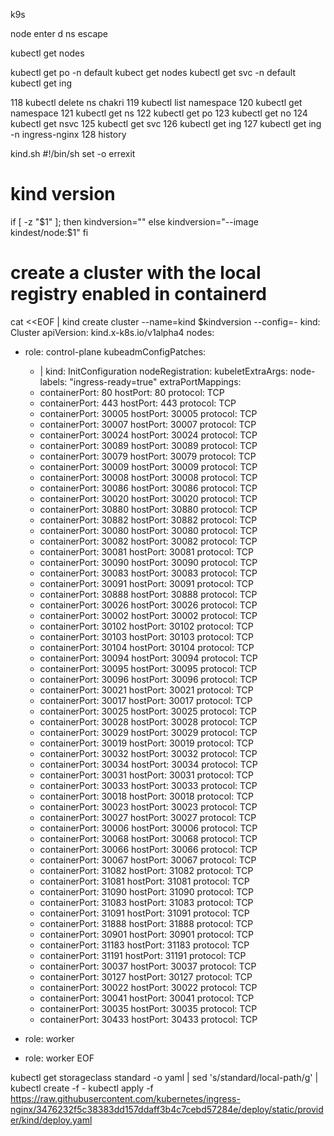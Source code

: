 k9s

node
enter
d
ns
escape

kubectl get nodes

kubectl get po -n default
kubect get nodes
kubectl get svc -n default
kubectl get ing

 118  kubectl delete ns chakri
  119  kubectl list namespace
  120  kubectl get namespace
  121  kubectl get ns
  122  kubectl get po
  123  kubectl get no
  124  kubectl get nsvc
  125  kubectl get svc
  126  kubectl get ing
  127  kubectl get ing -n ingress-nginx
  128  history


  kind.sh
  #!/bin/sh
set -o errexit

# kind version
if [ -z "$1" ]; then
  kindversion=""
else
  kindversion="--image kindest/node:$1"
fi

# create a cluster with the local registry enabled in containerd
cat <<EOF | kind create cluster --name=kind $kindversion --config=-
kind: Cluster
apiVersion: kind.x-k8s.io/v1alpha4
nodes:
- role: control-plane
  kubeadmConfigPatches:
  - |
    kind: InitConfiguration
    nodeRegistration:
      kubeletExtraArgs:
        node-labels: "ingress-ready=true"
  extraPortMappings:
  - containerPort: 80
    hostPort: 80
    protocol: TCP
  - containerPort: 443
    hostPort: 443
    protocol: TCP
  - containerPort: 30005
    hostPort: 30005
    protocol: TCP
  - containerPort: 30007
    hostPort: 30007
    protocol: TCP
  - containerPort: 30024
    hostPort: 30024
    protocol: TCP
  - containerPort: 30089
    hostPort: 30089
    protocol: TCP
  - containerPort: 30079
    hostPort: 30079
    protocol: TCP
  - containerPort: 30009
    hostPort: 30009
    protocol: TCP
  - containerPort: 30008
    hostPort: 30008
    protocol: TCP
  - containerPort: 30086
    hostPort: 30086
    protocol: TCP
  - containerPort: 30020
    hostPort: 30020
    protocol: TCP
  - containerPort: 30880
    hostPort: 30880
    protocol: TCP
  - containerPort: 30882
    hostPort: 30882
    protocol: TCP
  - containerPort: 30080
    hostPort: 30080
    protocol: TCP
  - containerPort: 30082
    hostPort: 30082
    protocol: TCP
  - containerPort: 30081
    hostPort: 30081
    protocol: TCP
  - containerPort: 30090
    hostPort: 30090
    protocol: TCP
  - containerPort: 30083
    hostPort: 30083
    protocol: TCP
  - containerPort: 30091
    hostPort: 30091
    protocol: TCP
  - containerPort: 30888
    hostPort: 30888
    protocol: TCP
  - containerPort: 30026
    hostPort: 30026
    protocol: TCP
  - containerPort: 30002
    hostPort: 30002
    protocol: TCP
  - containerPort: 30102
    hostPort: 30102
    protocol: TCP
  - containerPort: 30103
    hostPort: 30103
    protocol: TCP
  - containerPort: 30104
    hostPort: 30104
    protocol: TCP
  - containerPort: 30094
    hostPort: 30094
    protocol: TCP
  - containerPort: 30095
    hostPort: 30095
    protocol: TCP
  - containerPort: 30096
    hostPort: 30096
    protocol: TCP
  - containerPort: 30021
    hostPort: 30021
    protocol: TCP
  - containerPort: 30017
    hostPort: 30017
    protocol: TCP
  - containerPort: 30025
    hostPort: 30025
    protocol: TCP
  - containerPort: 30028
    hostPort: 30028
    protocol: TCP
  - containerPort: 30029
    hostPort: 30029
    protocol: TCP
  - containerPort: 30019
    hostPort: 30019
    protocol: TCP
  - containerPort: 30032
    hostPort: 30032
    protocol: TCP
  - containerPort: 30034
    hostPort: 30034
    protocol: TCP
  - containerPort: 30031
    hostPort: 30031
    protocol: TCP
  - containerPort: 30033
    hostPort: 30033
    protocol: TCP
  - containerPort: 30018
    hostPort: 30018
    protocol: TCP
  - containerPort: 30023
    hostPort: 30023
    protocol: TCP
  - containerPort: 30027
    hostPort: 30027
    protocol: TCP
  - containerPort: 30006
    hostPort: 30006
    protocol: TCP
  - containerPort: 30068
    hostPort: 30068
    protocol: TCP
  - containerPort: 30066
    hostPort: 30066
    protocol: TCP
  - containerPort: 30067
    hostPort: 30067
    protocol: TCP
  - containerPort: 31082
    hostPort: 31082
    protocol: TCP
  - containerPort: 31081
    hostPort: 31081
    protocol: TCP
  - containerPort: 31090
    hostPort: 31090
    protocol: TCP
  - containerPort: 31083
    hostPort: 31083
    protocol: TCP
  - containerPort: 31091
    hostPort: 31091
    protocol: TCP
  - containerPort: 31888
    hostPort: 31888
    protocol: TCP
  - containerPort: 30901
    hostPort: 30901
    protocol: TCP
  - containerPort: 31183
    hostPort: 31183
    protocol: TCP
  - containerPort: 31191
    hostPort: 31191
    protocol: TCP
  - containerPort: 30037
    hostPort: 30037
    protocol: TCP
  - containerPort: 30127
    hostPort: 30127
    protocol: TCP
  - containerPort: 30022
    hostPort: 30022
    protocol: TCP
  - containerPort: 30041
    hostPort: 30041
    protocol: TCP
  - containerPort: 30035
    hostPort: 30035
    protocol: TCP
  - containerPort: 30433
    hostPort: 30433
    protocol: TCP


- role: worker
- role: worker
EOF

kubectl get storageclass standard -o yaml | sed 's/standard/local-path/g' | kubectl create -f -
kubectl apply -f https://raw.githubusercontent.com/kubernetes/ingress-nginx/3476232f5c38383dd157ddaff3b4c7cebd57284e/deploy/static/provider/kind/deploy.yaml

